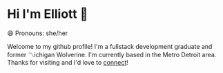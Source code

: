 # Hi I'm Elliott 👋

😄 Pronouns: she/her

Welcome to my github profile! I'm a fullstack development graduate and former 〽️ichigan Wolverine. I'm currently based in the Metro Detroit area. Thanks for visiting and I'd love to [connect](https://www.linkedin.com/in/elliott-schinella/)!
